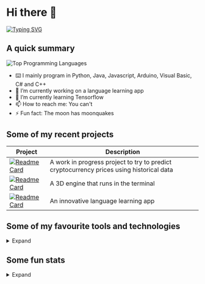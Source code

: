 # Hi there 👋

[![Typing SVG](https://readme-typing-svg.demolab.com?font=Fira+Code&duration=3000&pause=1000&color=41FF25&background=000000&width=435&lines=Hi%2C+I'm+Jacob+MacLeod;I+love+programming+and+making+things!;Check+out+my+README.md)](https://git.io/typing-svg)

## A quick summary
![Top Programming Languages](https://github-readme-stats.vercel.app/api/top-langs/?username=jacob-macleod&theme=buefy&layout=compact)

- ⌨️ I mainly program in Python, Java, Javascript, Arduino, Visual Basic, C# and C++
- 🔭 I’m currently working on a language learning app
- 🌱 I’m currently learning Tensorflow
- 📫 How to reach me: You can't
- ⚡ Fun fact: The moon has moonquakes

## Some of my recent projects
|**Project**|**Description**|
|-------|-----------|
|[![Readme Card](https://github-readme-stats.vercel.app/api/pin/?username=jacob-macleod&repo=Cryptocurrency-Price-Prediction)](https://github.com/jacob-macleod/Cryptocurrency-Price-Prediction)|A work in progress project to try to predict cryptocurrency prices using historical data|
|[![Readme Card](https://github-readme-stats.vercel.app/api/pin/?username=jacob-macleod&repo=3D-Engine)](https://github.com/jacob-macleod/3D-Engine)|A 3D engine that runs in the terminal|
|[![Readme Card](https://github-readme-stats.vercel.app/api/pin/?username=jacob-macleod&repo=LinguaLearn)](https://github.com/jacob-macleod/LinguaLearn)|An innovative language learning app|

## Some of my favourite tools and technologies


<details>
  <summary>Expand</summary>
  
  ### Programming Languages
  ![Python](https://img.shields.io/badge/python-3670A0?style=for-the-badge&logo=python&logoColor=ffdd54)
  ![Java](https://img.shields.io/badge/java-%23ED8B00.svg?style=for-the-badge&logo=java&logoColor=white)
  ![JavaScript](https://img.shields.io/badge/javascript-%23323330.svg?style=for-the-badge&logo=javascript&logoColor=%23F7DF1E)
  ![HTML5](https://img.shields.io/badge/html5-%23E34F26.svg?style=for-the-badge&logo=html5&logoColor=white)
  ![C++](https://img.shields.io/badge/c++-%2300599C.svg?style=for-the-badge&logo=c%2B%2B&logoColor=white)
  ![CSS3](https://img.shields.io/badge/css3-%231572B6.svg?style=for-the-badge&logo=css3&logoColor=white)
  ![Markdown](https://img.shields.io/badge/markdown-%23000000.svg?style=for-the-badge&logo=markdown&logoColor=white)
  ![C#](https://img.shields.io/badge/c%23-%23239120.svg?style=for-the-badge&logo=c-sharp&logoColor=white)
 
 ### Applications
![Vim](https://img.shields.io/badge/VIM-%2311AB00.svg?style=for-the-badge&logo=vim&logoColor=white)
![Replit](https://img.shields.io/badge/Replit-DD1200?style=for-the-badge&logo=Replit&logoColor=white)
![Visual Studio Code](https://img.shields.io/badge/Visual%20Studio%20Code-0078d7.svg?style=for-the-badge&logo=visual-studio-code&logoColor=white)
![Visual Studio](https://img.shields.io/badge/Visual%20Studio-5C2D91.svg?style=for-the-badge&logo=visual-studio&logoColor=white)
![Jupyter Notebook](https://img.shields.io/badge/jupyter-%23FA0F00.svg?style=for-the-badge&logo=jupyter&logoColor=white)
![IntelliJ IDEA](https://img.shields.io/badge/IntelliJIDEA-000000.svg?style=for-the-badge&logo=intellij-idea&logoColor=white)
![Android Studio](https://img.shields.io/badge/Android%20Studio-3DDC84.svg?style=for-the-badge&logo=android-studio&logoColor=white)
![Eclipse](https://img.shields.io/badge/Eclipse-FE7A16.svg?style=for-the-badge&logo=Eclipse&logoColor=white)
![Blender](https://img.shields.io/badge/blender-%23F5792A.svg?style=for-the-badge&logo=blender&logoColor=white)
![Figma](https://img.shields.io/badge/figma-%23F24E1E.svg?style=for-the-badge&logo=figma&logoColor=white)
![Gimp Gnu Image Manipulation Program](https://img.shields.io/badge/Gimp-657D8B?style=for-the-badge&logo=gimp&logoColor=FFFFFF)
 
 ### Technologies
 ![TensorFlow](https://img.shields.io/badge/TensorFlow-%23FF6F00.svg?style=for-the-badge&logo=TensorFlow&logoColor=white)
 ![NumPy](https://img.shields.io/badge/numpy-%23013243.svg?style=for-the-badge&logo=numpy&logoColor=white)
 ![Keras](https://img.shields.io/badge/Keras-%23D00000.svg?style=for-the-badge&logo=Keras&logoColor=white)
 ![Matplotlib](https://img.shields.io/badge/Matplotlib-%23ffffff.svg?style=for-the-badge&logo=Matplotlib&logoColor=black)
 ![MySQL](https://img.shields.io/badge/mysql-%2300f.svg?style=for-the-badge&logo=mysql&logoColor=white)
 ![MongoDB](https://img.shields.io/badge/MongoDB-%234ea94b.svg?style=for-the-badge&logo=mongodb&logoColor=white)
 ![Chart.js](https://img.shields.io/badge/chart.js-F5788D.svg?style=for-the-badge&logo=chart.js&logoColor=white)
 ![Flask](https://img.shields.io/badge/flask-%23000.svg?style=for-the-badge&logo=flask&logoColor=white)
 ![Google Cloud](https://img.shields.io/badge/GoogleCloud-%234285F4.svg?style=for-the-badge&logo=google-cloud&logoColor=white)
 ![AWS](https://img.shields.io/badge/AWS-%23FF9900.svg?style=for-the-badge&logo=amazon-aws&logoColor=white)
 ![Azure](https://img.shields.io/badge/azure-%230072C6.svg?style=for-the-badge&logo=microsoftazure&logoColor=white)
 
 ### Other
 ![Android](https://img.shields.io/badge/Android-3DDC84?style=for-the-badge&logo=android&logoColor=white)
 ![Kali](https://img.shields.io/badge/Kali-268BEE?style=for-the-badge&logo=kalilinux&logoColor=white)
 ![Linux](https://img.shields.io/badge/Linux-FCC624?style=for-the-badge&logo=linux&logoColor=black)
 ![Chrome OS](https://img.shields.io/badge/chrome%20os-3d89fc?style=for-the-badge&logo=google%20chrome&logoColor=white)
 ![Manjaro](https://img.shields.io/badge/Manjaro-35BF5C?style=for-the-badge&logo=Manjaro&logoColor=white)
 ![Raspberry Pi](https://img.shields.io/badge/-RaspberryPi-C51A4A?style=for-the-badge&logo=Raspberry-Pi)
</details>
 



## Some fun stats
<details>
 
 <summary>Expand</summary>
 
 ![Anurag's GitHub stats](https://github-readme-stats.vercel.app/api?username=jacob-macleod&show_icons=true)
  [![GitHub Streak](https://streak-stats.demolab.com/?user=jacob-macleod)](https://git.io/streak-stats)
</details>

<!--Some links I used to build me README.md:
https://github.com/DenverCoder1/readme-typing-svg
https://zzetao.github.io/awesome-github-profile/
https://github.com/anuraghazra/github-readme-stats
https://github.com/Ileriayo/markdown-badges
https://github.com/DenverCoder1/github-readme-streak-stats-->
